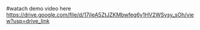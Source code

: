 #watach demo video here 
https://drive.google.com/file/d/17jIeA5ZtJZKMbwfeg6y1HV2WSysy_sOh/view?usp=drive_link
